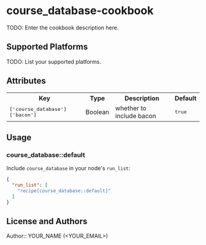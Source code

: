 # course_database-cookbook

TODO: Enter the cookbook description here.

## Supported Platforms

TODO: List your supported platforms.

## Attributes

<table>
  <tr>
    <th>Key</th>
    <th>Type</th>
    <th>Description</th>
    <th>Default</th>
  </tr>
  <tr>
    <td><tt>['course_database']['bacon']</tt></td>
    <td>Boolean</td>
    <td>whether to include bacon</td>
    <td><tt>true</tt></td>
  </tr>
</table>

## Usage

### course_database::default

Include `course_database` in your node's `run_list`:

```json
{
  "run_list": [
    "recipe[course_database::default]"
  ]
}
```

## License and Authors

Author:: YOUR_NAME (<YOUR_EMAIL>)